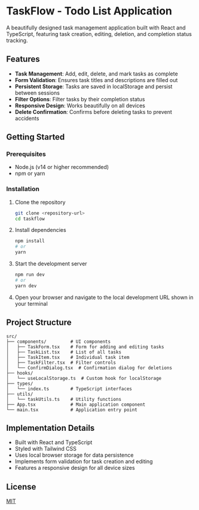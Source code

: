 # TaskFlow - Todo List Application

A beautifully designed task management application built with React and TypeScript, featuring task creation, editing, deletion, and completion status tracking.

## Features

- **Task Management**: Add, edit, delete, and mark tasks as complete
- **Form Validation**: Ensures task titles and descriptions are filled out
- **Persistent Storage**: Tasks are saved in localStorage and persist between sessions
- **Filter Options**: Filter tasks by their completion status
- **Responsive Design**: Works beautifully on all devices
- **Delete Confirmation**: Confirms before deleting tasks to prevent accidents

## Getting Started

### Prerequisites

- Node.js (v14 or higher recommended)
- npm or yarn

### Installation

1. Clone the repository
   ```bash
   git clone <repository-url>
   cd taskflow
   ```

2. Install dependencies
   ```bash
   npm install
   # or
   yarn
   ```

3. Start the development server
   ```bash
   npm run dev
   # or
   yarn dev
   ```

4. Open your browser and navigate to the local development URL shown in your terminal

## Project Structure

```
src/
├── components/         # UI components
│   ├── TaskForm.tsx    # Form for adding and editing tasks
│   ├── TaskList.tsx    # List of all tasks
│   ├── TaskItem.tsx    # Individual task item
│   ├── TaskFilter.tsx  # Filter controls
│   └── ConfirmDialog.tsx  # Confirmation dialog for deletions
├── hooks/
│   └── useLocalStorage.ts  # Custom hook for localStorage
├── types/
│   └── index.ts        # TypeScript interfaces
├── utils/
│   └── taskUtils.ts    # Utility functions
├── App.tsx             # Main application component
└── main.tsx            # Application entry point
```

## Implementation Details

- Built with React and TypeScript
- Styled with Tailwind CSS
- Uses local browser storage for data persistence
- Implements form validation for task creation and editing
- Features a responsive design for all device sizes

## License

[MIT](LICENSE)